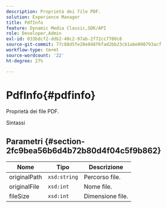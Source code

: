 ```yaml
---
description: Proprietà dei file PDF.
solution: Experience Manager
title: PdfInfo
feature: Dynamic Media Classic,SDK/API
role: Developer,Admin
exl-id: 033bdcf2-ddb2-48c2-97ab-2f72cc7780c8
source-git-commit: 77c88d5fe20e048f6fad2bb23cb1abe090793acf
workflow-type: tm+mt
source-wordcount: '22'
ht-degree: 27%

---
```


# PdfInfo{#pdfinfo}

Proprietà dei file PDF.

Sintassi

## Parametri {#section-2fc9bea56b6d4b72b80d4f04c5f9b862}

| Nome | Tipo | Descrizione |
|---|---|---|
| originalPath | `xsd:string` | Percorso file. |
| originalFile | `xsd:int` | Nome file. |
| fileSize | `xsd:int` | Dimensione file. |
